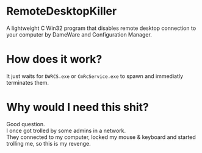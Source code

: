 # RemoteDesktopKiller
A lightweight C Win32 program that disables remote desktop connection to your computer by DameWare and Configuration Manager.  

# How does it work?
It just waits for `DWRCS.exe` or `CmRcService.exe` to spawn and immediatly terminates them.  

# Why would I need this shit?
Good question.  
I once got trolled by some admins in a network.  
They connected to my computer, locked my mouse & keyboard and started trolling me, so this is my revenge.  
